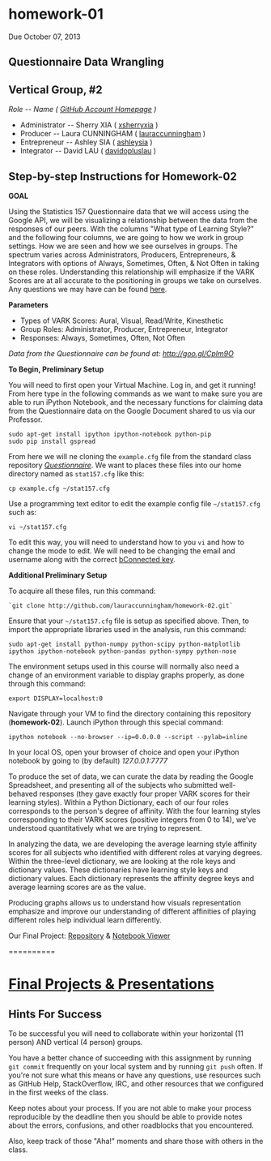 homework-01
===========
Due October 07, 2013

**Questionnaire Data Wrangling**
----

Vertical Group, #2
-----
_Role -- Name ( [GitHub Account Homepage](https://github.com) )_
  - Administrator -- Sherry XIA ( [xsherryxia](https://github.com/xsherryxia) )
  - Producer -- Laura CUNNINGHAM ( [lauraccunningham](https://github.com/lauraccunningham) )            
  - Entrepreneur -- Ashley SIA ( [ashleysia](https://github.com/ashleysia) )
  - Integrator -- David LAU ( [davidopluslau](https://github.com/davidopluslau) )

Step-by-step Instructions for Homework-02
-----

**GOAL**

Using the Statistics 157 Questionnaire data that we will access using the Google API, we will be visualizing a relationship between the data from the responses of our peers.  With the columns "What type of Learning Style?" and the following four columns, we are going to how we work in group settings.  How we are seen and how we see ourselves in groups.  The spectrum varies across Administrators, Producers, Entrepreneurs, & Integrators with options of Always, Sometimes, Often, & Not Often in taking on these roles.  Understanding this relationship will emphasize if the VARK Scores are at all accurate to the positioning in groups we take on ourselves.
Any questions we may have can be found [here](https://github.com/stat157/questionnaire/issues).

**Parameters**

-	Types of VARK Scores: Aural, Visual, Read/Write, Kinesthetic
-	Group Roles: Administrator, Producer, Entrepreneur, Integrator
-	Responses: Always, Sometimes, Often, Not Often

_Data from the Questionnaire can be found at: http://goo.gl/Cplm9O_

**To Begin, Preliminary Setup**

You will need to first open your Virtual Machine.  Log in, and get it running!  From here type in the following commands as we want to make sure you are able to run iPython Notebook, and the necessary functions for claiming data from the Questionnaire data on the Google Document shared to us via our Professor.

    sudo apt-get install ipython ipython-notebook python-pip
    sudo pip install gspread

From here we will ne cloning the `example.cfg` file from the standard class repository [_Questionnaire_](https://github.com/stat157/Questionnaire).  We want to places these files into our home directory named as `stat157.cfg` like this:

    cp example.cfg ~/stat157.cfg

Use a programming text editor to edit the example config file
`~/stat157.cfg` such as:

    vi ~/stat157.cfg

To edit this way, you will need to understand how to you `vi` and how to change the mode to edit.  We will need to be changing the email and username along with the correct [bConnected key](https://kb.berkeley.edu/campus-shared-services/page.php?id=27226).

**Additional Preliminary Setup**

To acquire all these files, run this command:

    `git clone http://github.com/lauraccunningham/homework-02.git`

Ensure that your `~/stat157.cfg` file is setup as specified above. Then, to import the appropriate libraries used in the analysis, run this command:

    sudo apt-get install python-numpy python-scipy python-matplotlib ipython ipython-notebook python-pandas python-sympy python-nose
    
The environment setups used in this course will normally also need a change of an environment variable to display graphs properly, as done through this command:

    export DISPLAY=localhost:0

Navigate through your VM to find the directory containing this repository (**homework-02**). Launch iPython through this special command:

    ipython notebook --no-browser --ip=0.0.0.0 --script --pylab=inline

In your local OS, open your browser of choice and open your iPython notebook by going to (by default) _127.0.0.1:7777_
    
To produce the set of data, we can curate the data by reading the Google Spreadsheet, and presenting all of the subjects who submitted well-behaved responses (they gave exactly four proper VARK scores for their learning styles).  Within a Python Dictionary, each of our four roles corresponds to the person's degree of affinity.  With the four learning styles corresponding to their VARK scores (positive integers from 0 to 14), we've understood quantitatively what we are trying to represent.


In analyzing the data, we are developing the average learning style affinity scores for all subjects who identified with different roles at varying degrees. Within the three-level dictionary, we are looking at the role keys and dictionary values.  These dictionaries have learning style keys and dictionary values. Each dictionary represents the affinity degree keys and average learning scores are as the value.
 
Producing graphs allows us to understand how visuals representation emphasize and improve our understanding of different affinities of playing different roles help individual learn differently.

Our Final Project: [Repository](https://github.com/lauraccunningham/homework-02) & [Notebook Viewer](http://nbviewer.ipython.org/urls/raw.github.com/lauraccunningham/homework-02/master/data.ipynb)

==========

[Final Projects & Presentations](https://github.com/stat157/questionnaire/wiki/How-To-Submit-Your-Homework)
==========

Hints For Success
-----------------
To be successful you will need to collaborate within your horizontal (11 person) AND vertical (4 person) groups.

You have a better chance of succeeding with this assignment by running `git commit` frequently on your local system and by running `git push` often. If you're not sure what this means or have any questions, use resources such as GitHub Help, StackOverflow, IRC, and other resources that we configured in the first weeks of the class.

Keep notes about your process. If you are not able to make your process reproducible by the deadline then you should be able to provide notes about the errors, confusions, and other roadblocks that you encountered.

Also, keep track of those "Aha!" moments and share those with others in the class.
